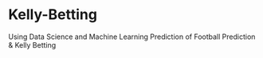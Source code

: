 # Kelly-Betting
Using Data Science and Machine Learning Prediction of Football Prediction &amp; Kelly Betting
